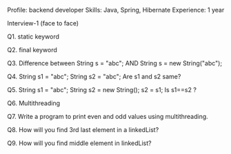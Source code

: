 Profile: backend developer
Skills: Java, Spring, Hibernate
Experience: 1 year

Interview-1 (face to face)

Q1. static keyword

Q2. final keyword

Q3. Difference between 
      String s = "abc";
      AND
      String s = new String("abc");

Q4. String s1 = "abc";
    String s2 = "abc";
    Are s1 and s2 same?
    
Q5. String s1 = "abc";
    String s2 = new String();
    s2 = s1;
    Is s1==s2 ?
    
Q6. Multithreading

Q7. Write a program to print even and odd values using multithreading.

Q8. How will you find 3rd last element in a linkedList?

Q9. How will you find middle element in linkedList?
